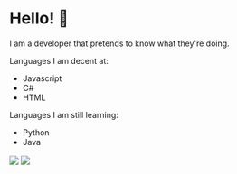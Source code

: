 # Hello! 👋

I am a developer that pretends to know what they're doing.

Languages I am decent at:
- Javascript
- C#
- HTML

Languages I am still learning:
- Python
- Java

<img align="center" src="https://github-readme-stats.vercel.app/api/top-langs/?username=TmGL&theme=synthwave " />
<img align="center" src="https://github-readme-stats.vercel.app/api/?username=TmGL&theme=synthwave " />
